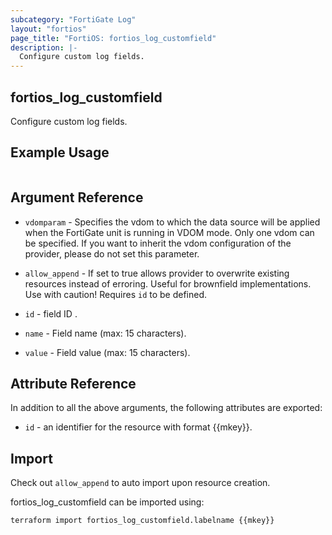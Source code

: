 ```yaml
---
subcategory: "FortiGate Log"
layout: "fortios"
page_title: "FortiOS: fortios_log_customfield"
description: |-
  Configure custom log fields.
---
```


## fortios_log_customfield
Configure custom log fields.

## Example Usage

```hcl

```

## Argument Reference
* `vdomparam` - Specifies the vdom to which the data source will be applied when the FortiGate unit is running in VDOM mode. Only one vdom can be specified. If you want to inherit the vdom configuration of the provider, please do not set this parameter.
* `allow_append` - If set to true allows provider to overwrite existing resources instead of erroring. Useful for brownfield implementations. Use with caution! Requires `id` to be defined.

* `id` - field ID <string>.
* `name` - Field name (max: 15 characters).
* `value` - Field value (max: 15 characters).

## Attribute Reference

In addition to all the above arguments, the following attributes are exported:
* `id` - an identifier for the resource with format {{mkey}}.

## Import

Check out `allow_append` to auto import upon resource creation.

fortios_log_customfield can be imported using:
```sh
terraform import fortios_log_customfield.labelname {{mkey}}
```
